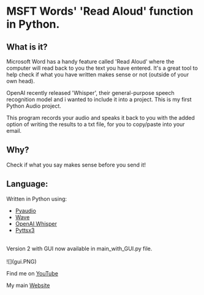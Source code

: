 # MSFT Words' 'Read Aloud' function in Python.

## What is it?
Microsoft Word has a handy feature called 'Read Aloud' where the computer will read back to you the text you have entered.
It's a great tool to help check if what you have written makes sense or not (outside of your own head). 

OpenAI recently released 'Whisper', their general-purpose speech recognition model and i wanted to include it into a project. This is my first Python Audio project.

This program records your audio and speaks it back to you with the added option of writing the results to a txt file, for you to copy/paste into your email.

## Why?
Check if what you say makes sense before you send it!

## Language:
Written in Python using:</br>
- [Pyaudio](https://pypi.org/project/PyAudio/)
- [Wave](https://docs.python.org/3/library/wave.html)
- [OpenAI Whisper](https://github.com/openai/whisper)
- [Pyttsx3](https://pypi.org/project/pyttsx3/)

</br>
Version 2 with GUI now available in main_with_GUI.py file. 

</br>
</br>
![](gui.PNG)

Find me on [YouTube](https://www.youtube.com/channel/UCQVdl4zwcLXKbz4PTflmdkA/videos)

My main [Website](https://www.zoedekraker.com/)

